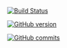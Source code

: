 [![Build Status](https://travis-ci.org/christianhaller/download-your-travelmap.svg?branch=master)](https://travis-ci.org/christianhaller/download-your-travelmap)

[![GitHub version](https://badge.fury.io/gh/christianhaller%2Fdownload-your-travelmap.svg)](https://badge.fury.io/gh/christianhaller%2Fdownload-your-travelmap)

[![GitHub commits](https://img.shields.io/github/commits-since/christianhaller/download-your-travelmap/3.4.7.svg)]()
